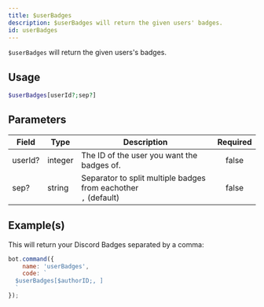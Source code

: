 ```yaml
---
title: $userBadges
description: $userBadges will return the given users' badges.
id: userBadges
---
```


`$userBadges` will return the given users's badges.

## Usage

```php
$userBadges[userId?;sep?]
```

## Parameters

| Field   | Type    | Description                                                            | Required |
| ------- | ------- | ---------------------------------------------------------------------- | :------: |
| userId? | integer | The ID of the user you want the badges of.                             |  false   |
| sep?    | string  | Separator to split multiple badges from eachother <br /> `,` (default) |  false   |

## Example(s)

This will return your Discord Badges separated by a comma:

```javascript
bot.command({
    name: 'userBadges',
    code: `
  $userBadges[$authorID;, ]
  `
});
```